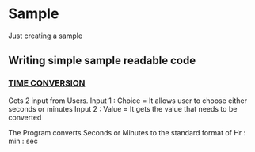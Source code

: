 # Sample
Just creating a sample


## Writing simple sample readable code 


### [TIME CONVERSION](https://github.com/srilakshmi3395/Sample/blob/master/Time%20Conversion%20.py)


Gets 2 input from Users.
Input 1 : Choice = It allows user to choose either seconds or minutes
Input 2 : Value = It gets the value that needs to be converted

The Program converts Seconds or Minutes to the standard format of 
Hr : min : sec
